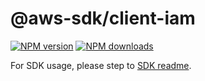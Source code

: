 # @aws-sdk/client-iam

[![NPM version](https://img.shields.io/npm/v/@aws-sdk/client-iam/rc.svg)](https://www.npmjs.com/package/@aws-sdk/client-iam)
[![NPM downloads](https://img.shields.io/npm/dm/@aws-sdk/client-iam.svg)](https://www.npmjs.com/package/@aws-sdk/client-iam)

For SDK usage, please step to [SDK readme](https://github.com/aws/aws-sdk-js-v3).
